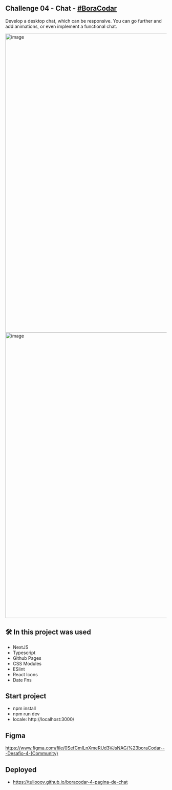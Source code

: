 
## Challenge 04 - Chat - <a href="[https://boracodar.dev/#](https://www.rocketseat.com.br/boracodar/desafios-anteriores/um-chat-desafio-04)">#BoraCodar</a>
Develop a desktop chat, which can be responsive. You can go further and add animations, or even implement a functional chat.

<img width="929" alt="image" src="https://user-images.githubusercontent.com/28486303/215292762-edc32edf-105b-47f2-ad7d-04c5b205b206.png">

<img width="888" alt="image" src="https://user-images.githubusercontent.com/28486303/215292838-f5524200-59e0-4fed-b61f-bf0117041434.png">

## 🛠️ In this project was used
- NextJS
- Typescript
- Github Pages
- CSS Modules
- ESlint
- React Icons
- Date Fns

## Start project

- npm install
- npm run dev
- locale: http://localhost:3000/

## Figma
https://www.figma.com/file/0SefCmILnXmeRUd3VJsNAG/%23boraCodar---Desafio-4-(Community)

## Deployed
- https://tuliooov.github.io/boracodar-4-pagina-de-chat
